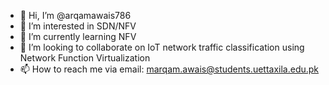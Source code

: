 - 👋 Hi, I’m @arqamawais786
- 👀 I’m interested in SDN/NFV
- 🌱 I’m currently learning NFV
- 💞️ I’m looking to collaborate on IoT network traffic classification using Network Function Virtualization
- 📫 How to reach me via email: marqam.awais@students.uettaxila.edu.pk 

<!---
arqamawais786/arqamawais786 is a ✨ special ✨ repository because its `README.md` (this file) appears on your GitHub profile.
You can click the Preview link to take a look at your changes.
--->
